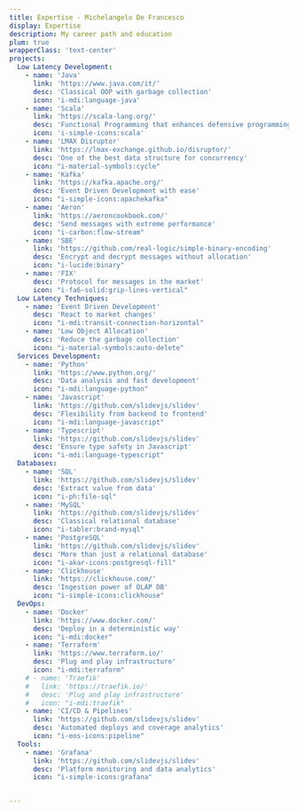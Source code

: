 ```yaml
---
title: Expertise - Michelangelo De Francesco
display: Expertise
description: My career path and education
plum: true
wrapperClass: 'text-center'
projects:
  Low Latency Development:
    - name: 'Java'
      link: 'https://www.java.com/it/'
      desc: 'Classical OOP with garbage collection'
      icon: 'i-mdi:language-java'
    - name: 'Scala'
      link: 'https://scala-lang.org/'
      desc: 'Functional Programming that enhances defensive programming'
      icon: 'i-simple-icons:scala'
    - name: 'LMAX Disruptor'
      link: 'https://lmax-exchange.github.io/disruptor/'
      desc: 'One of the best data structure for concurrency'
      icon: "i-material-symbols:cycle"
    - name: 'Kafka'
      link: 'https://kafka.apache.org/'
      desc: 'Event Driven Development with ease'
      icon: "i-simple-icons:apachekafka"
    - name: 'Aeron'
      link: 'https://aeroncookbook.com/'
      desc: 'Send messages with extreme performance'
      icon: "i-carbon:flow-stream"
    - name: 'SBE'
      link: 'https://github.com/real-logic/simple-binary-encoding'
      desc: 'Encrypt and decrypt messages without allocation'
      icon: "i-lucide:binary"
    - name: 'FIX'
      desc: 'Protocol for messages in the market'
      icon: "i-fa6-solid:grip-lines-vertical"
  Low Latency Techniques:
    - name: 'Event Driven Development'
      desc: 'React to market changes'
      icon: "i-mdi:transit-connection-horizontal"
    - name: 'Low Object Allocation'
      desc: 'Reduce the garbage collection'
      icon: "i-material-symbols:auto-delete"
  Services Development:
    - name: 'Python'
      link: 'https://www.python.org/'
      desc: 'Data analysis and fast development'
      icon: "i-mdi:language-python"
    - name: 'Javascript'
      link: 'https://github.com/slidevjs/slidev'
      desc: 'Flexibility from backend to frontend'
      icon: "i-mdi:language-javascript"
    - name: 'Typescript'
      link: 'https://github.com/slidevjs/slidev'
      desc: 'Ensure type safety in Javascript'
      icon: "i-mdi:language-typescript"
  Databases:
    - name: 'SQL'
      link: 'https://github.com/slidevjs/slidev'
      desc: 'Extract value from data'
      icon: "i-ph:file-sql"
    - name: 'MySQL'
      link: 'https://github.com/slidevjs/slidev'
      desc: 'Classical relational database'
      icon: "i-tabler:brand-mysql"
    - name: 'PostgreSQL'
      link: 'https://github.com/slidevjs/slidev'
      desc: 'More than just a relational database'
      icon: "i-akar-icons:postgresql-fill"
    - name: 'Clickhouse'
      link: 'https://clickhouse.com/'
      desc: 'Ingestion power of OLAP DB'
      icon: "i-simple-icons:clickhouse"
  DevOps:
    - name: 'Docker'
      link: 'https://www.docker.com/'
      desc: 'Deploy in a deterministic way'
      icon: "i-mdi:docker"
    - name: 'Terraform'
      link: 'https://www.terraform.io/'
      desc: 'Plug and play infrastructure'
      icon: "i-mdi:terraform"
    # - name: 'Traefik'
    #   link: 'https://traefik.io/'
    #   desc: 'Plug and play infrastructure'
    #   icon: "i-mdi:traefik"
    - name: 'CI/CD & Pipelines'
      link: 'https://github.com/slidevjs/slidev'
      desc: 'Automated deploys and coverage analytics'
      icon: "i-eos-icons:pipeline"
  Tools:
    - name: 'Grafana'
      link: 'https://github.com/slidevjs/slidev'
      desc: 'Platform monitoring and data analytics'
      icon: "i-simple-icons:grafana"


---
```


<!-- @layout-full-width -->

<ListProjects :projects="frontmatter.projects" />

